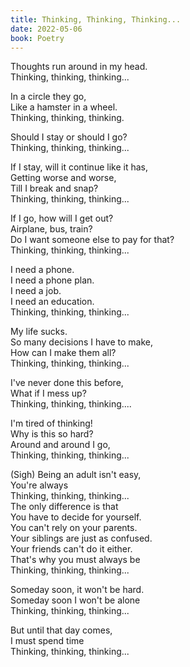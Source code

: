 ```yaml
---
title: Thinking, Thinking, Thinking...
date: 2022-05-06
book: Poetry
---
```

  
Thoughts run around in my head.  
Thinking, thinking, thinking...  
  
In a circle they go,  
Like a hamster in a wheel.  
Thinking, thinking, thinking.  
  
Should I stay or should I go?  
Thinking, thinking, thinking...  
  
If I stay, will it continue like it has,  
Getting worse and worse,  
Till I break and snap?  
Thinking, thinking, thinking...  
  
If I go, how will I get out?  
Airplane, bus, train?  
Do I want someone else to pay for that?  
Thinking, thinking, thinking...  
  
I need a phone.  
I need a phone plan.  
I need a job.  
I need an education.  
Thinking, thinking, thinking...  
  
My life sucks.  
So many decisions I have to make,  
How can I make them all?  
Thinking, thinking, thinking...  
  
I've never done this before,  
What if I mess up?  
Thinking, thinking, thinking....  
  
I'm tired of thinking!  
Why is this so hard?  
Around and around I go,  
Thinking, thinking, thinking...  
  
(Sigh) Being an adult isn't easy,  
You're always  
Thinking, thinking, thinking...  
The only difference is that  
You have to decide for yourself.  
You can't rely on your parents.  
Your siblings are just as confused.  
Your friends can't do it either.  
That's why you must always be  
Thinking, thinking, thinking...  
  
Someday soon, it won't be hard.  
Someday soon I won't be alone  
Thinking, thinking, thinking...  
  
But until that day comes,  
I must spend time  
Thinking, thinking, thinking...  
